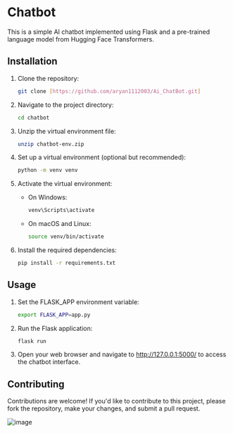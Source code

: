 # Chatbot

This is a simple AI chatbot implemented using Flask and a pre-trained language model from Hugging Face Transformers.

## Installation

1. Clone the repository:

    ```bash
    git clone [https://github.com/aryan1112003/Ai_ChatBot.git]
    ```

2. Navigate to the project directory:

    ```bash
    cd chatbot
    ```

3. Unzip the virtual environment file:

    ```bash
    unzip chatbot-env.zip
    ```

4. Set up a virtual environment (optional but recommended):

    ```bash
    python -m venv venv
    ```

5. Activate the virtual environment:

    - On Windows:

        ```bash
        venv\Scripts\activate
        ```

    - On macOS and Linux:

        ```bash
        source venv/bin/activate
        ```

6. Install the required dependencies:

    ```bash
    pip install -r requirements.txt
    ```

## Usage

1. Set the FLASK_APP environment variable:

    ```bash
    export FLASK_APP=app.py
    ```

2. Run the Flask application:

    ```bash
    flask run
    ```

3. Open your web browser and navigate to http://127.0.0.1:5000/ to access the chatbot interface.

## Contributing

Contributions are welcome! If you'd like to contribute to this project, please fork the repository, make your changes, and submit a pull request.

![image](https://github.com/aryan1112003/Ai_ChatBot/assets/67147314/70ef04ed-a40d-4461-8dc5-9ffc9971bf97)

